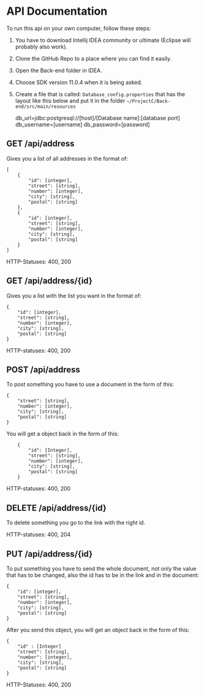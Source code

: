 # API Documentation

To run this api on your own computer, follow these steps:
1. You have to download Intellij IDEA community or ultimate (Eclipse will probably also work).
2. Clone the GitHub Repo to a place where you can find it easily.
3. Open the Back-end folder in IDEA.
4. Choose SDK version 11.0.4 when it is being asked.
5. Create a file that is called: `Database_config.properties` that has the layout 
like this below and put it in the folder `~/ProjectC/Back-end/src/main/resources`


    db_url=jdbc:postgresql://[host]/[Database name]:[database port]
    db_username=[username]
    db_password=[password]


## GET /api/address
Gives you a list of all addresses in the format of:

    [
        {
            "id": [integer],
            "street": [string],
            "number": [integer],
            "city": [string],
            "postal": [string]
        },
        {
            "id": [integer],
            "street": [string],
            "number": [integer],
            "city": [string],
            "postal": [string]
        }
    ]

    
HTTP-Statuses: 400, 200

## GET /api/address/{id}
Gives you a list with the list you want in the format of:

    {
        "id": [integer],
        "street": [string],
        "number": [integer],
        "city": [string],
        "postal": [string]
    }
    
HTTP-statuses: 400, 200

## POST /api/address
To post something you have to use a document in the form of this:

    {
        "street": [string],
        "number": [integer],
        "city": [string],
        "postal": [string]
    }
    
You will get a object back in the form of this:

        {
            "id": [Integer],
            "street": [string],
            "number": [integer],
            "city": [string],
            "postal": [string]
        }
    
    
HTTP-statuses: 400, 200

## DELETE /api/address/{id}
To delete something you go to the link with the right id.

HTTP-statuses: 400, 204

## PUT /api/address/{id}
To put something you have to send the whole document, not only the value that has to be changed, 
also the id has to be in the link and in the document:

    {
        "id": [integer],
        "street": [string],
        "number": [integer],
        "city": [string],
        "postal": [string]
    }
    
After you send this object, you will get an object back in the form of this:

    {
        "id" : [Integer]
        "street": [string],
        "number": [integer],
        "city": [string],
        "postal": [string]
    }
    
HTTP-Statuses: 400, 200